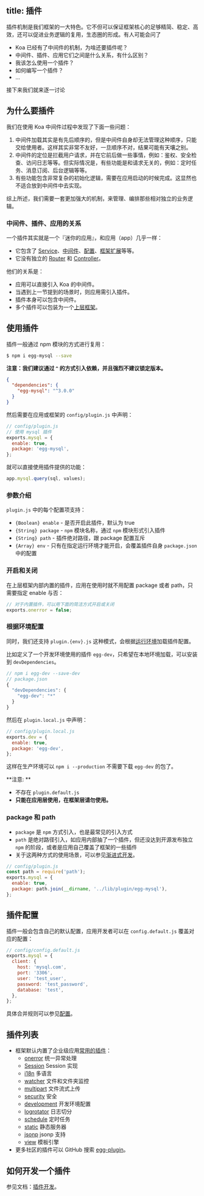 title: 插件
---

插件机制是我们框架的一大特色。它不但可以保证框架核心的足够精简、稳定、高效，还可以促进业务逻辑的复用，生态圈的形成。有人可能会问了

- Koa 已经有了中间件的机制，为啥还要插件呢？
- 中间件、插件、应用它们之间是什么关系，有什么区别？
- 我该怎么使用一个插件？
- 如何编写一个插件？
- ...

接下来我们就来逐一讨论

## 为什么要插件

我们在使用 Koa 中间件过程中发现了下面一些问题：

1. 中间件加载其实是有先后顺序的，但是中间件自身却无法管理这种顺序，只能交给使用者。这样其实非常不友好，一旦顺序不对，结果可能有天壤之别。
2. 中间件的定位是拦截用户请求，并在它前后做一些事情，例如：鉴权、安全检查、访问日志等等。但实际情况是，有些功能是和请求无关的，例如：定时任务、消息订阅、后台逻辑等等。
3. 有些功能包含非常复杂的初始化逻辑，需要在应用启动的时候完成。这显然也不适合放到中间件中去实现。

综上所述，我们需要一套更加强大的机制，来管理、编排那些相对独立的业务逻辑。

### 中间件、插件、应用的关系

一个插件其实就是一个『迷你的应用』，和应用（app）几乎一样：
- 它包含了 [Service](./service.md)、[中间件](./middleware.md)、[配置](./config.md)、[框架扩展](./extend.md)等等。
- 它没有独立的 [Router](./router.md) 和 [Controller](./controller.md)。

他们的关系是：
- 应用可以直接引入 Koa 的中间件。
- 当遇到上一节提到的场景时，则应用需引入插件。
- 插件本身可以包含中间件。
- 多个插件可以包装为一个[上层框架](../advanced/framework.md)。

## 使用插件

插件一般通过 npm 模块的方式进行复用：

```bash
$ npm i egg-mysql --save
```

**注意：我们建议通过 `^` 的方式引入依赖，并且强烈不建议锁定版本。**

```json
{
  "dependencies": {
    "egg-mysql": "^3.0.0"
  }
}
```

然后需要在应用或框架的 `config/plugin.js` 中声明：

```js
// config/plugin.js
// 使用 mysql 插件
exports.mysql = {
  enable: true,
  package: 'egg-mysql',
};
```

就可以直接使用插件提供的功能：

```js
app.mysql.query(sql, values);
```

### 参数介绍

`plugin.js` 中的每个配置项支持：
- `{Boolean} enable` - 是否开启此插件，默认为 true
- `{String} package` - `npm` 模块名称，通过 `npm` 模块形式引入插件
- `{String} path` - 插件绝对路径，跟 package 配置互斥
- `{Array} env` - 只有在指定运行环境才能开启，会覆盖插件自身 `package.json` 中的配置

### 开启和关闭

在上层框架内部内置的插件，应用在使用时就不用配置 package 或者 path，只需要指定 enable 与否：

```js
// 对于内置插件，可以用下面的简洁方式开启或关闭
exports.onerror = false;
```

### 根据环境配置

同时，我们还支持 `plugin.{env}.js` 这种模式，会根据[运行环境](../basics/env.md)加载插件配置。

比如定义了一个开发环境使用的插件 `egg-dev`，只希望在本地环境加载，可以安装到 `devDependencies`。

```js
// npm i egg-dev --save-dev
// package.json
{
  "devDependencies": {
    "egg-dev": "*"
  }
}
```

然后在 `plugin.local.js` 中声明：

```js
// config/plugin.local.js
exports.dev = {
  enable: true,
  package: 'egg-dev',
};
```

这样在生产环境可以 `npm i --production` 不需要下载 `egg-dev` 的包了。

**注意: **
- 不存在 `plugin.default.js`
- **只能在应用层使用，在框架层请勿使用。**

### package 和 path

- `package` 是 `npm` 方式引入，也是最常见的引入方式
- `path` 是绝对路径引入，如应用内部抽了一个插件，但还没达到开源发布独立 `npm` 的阶段，或者是应用自己覆盖了框架的一些插件
- 关于这两种方式的使用场景，可以参见[渐进式开发](../tutorials/progressive.md)。

```js
// config/plugin.js
const path = require('path');
exports.mysql = {
  enable: true,
  package: path.join(__dirname, '../lib/plugin/egg-mysql'),
};
```

## 插件配置

插件一般会包含自己的默认配置，应用开发者可以在 `config.default.js` 覆盖对应的配置：

```js
// config/config.default.js
exports.mysql = {
  client: {
    host: 'mysql.com',
    port: '3306',
    user: 'test_user',
    password: 'test_password',
    database: 'test',
  },
};
```

具体合并规则可以参见[配置](./config.md)。

## 插件列表

- 框架默认内置了企业级应用[常用的插件](https://eggjs.org/zh-cn/plugins/)：
  - [onerror](https://github.com/eggjs/egg-onerror) 统一异常处理
  - [Session](https://github.com/eggjs/egg-session) Session 实现
  - [i18n](https://github.com/eggjs/egg-i18n) 多语言
  - [watcher](https://github.com/eggjs/egg-watcher) 文件和文件夹监控
  - [multipart](https://github.com/eggjs/egg-multipart) 文件流式上传
  - [security](https://github.com/eggjs/egg-security) 安全
  - [development](https://github.com/eggjs/egg-development) 开发环境配置
  - [logrotator](https://github.com/eggjs/egg-logrotator) 日志切分
  - [schedule](https://github.com/eggjs/egg-schedule) 定时任务
  - [static](https://github.com/eggjs/egg-static) 静态服务器
  - [jsonp](https://github.com/eggjs/egg-jsonp) jsonp 支持
  - [view](https://github.com/eggjs/egg-view) 模板引擎
- 更多社区的插件可以 GitHub 搜索 [egg-plugin](https://github.com/topics/egg-plugin)。

## 如何开发一个插件

参见文档：[插件开发](../advanced/plugin.md)。